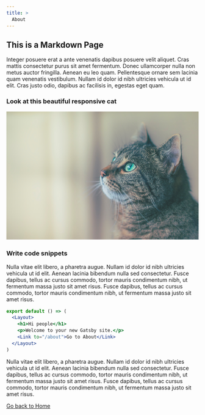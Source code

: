 ```yaml
---
title: >
  About
---
```


## This is a Markdown Page

Integer posuere erat a ante venenatis dapibus posuere velit aliquet. Cras mattis consectetur purus sit amet fermentum. Donec ullamcorper nulla non metus auctor fringilla. Aenean eu leo quam. Pellentesque ornare sem lacinia quam venenatis vestibulum. Nullam id dolor id nibh ultricies vehicula ut id elit. Cras justo odio, dapibus ac facilisis in, egestas eget quam.

### Look at this beautiful responsive cat
![](../assets/cat.jpg)

### Write code snippets
Nulla vitae elit libero, a pharetra augue. Nullam id dolor id nibh ultricies vehicula ut id elit. Aenean lacinia bibendum nulla sed consectetur. Fusce dapibus, tellus ac cursus commodo, tortor mauris condimentum nibh, ut fermentum massa justo sit amet risus. Fusce dapibus, tellus ac cursus commodo, tortor mauris condimentum nibh, ut fermentum massa justo sit amet risus.

```jsx
export default () => (
  <Layout>
    <h1>Hi people</h1>
    <p>Welcome to your new Gatsby site.</p>
    <Link to="/about">Go to About</Link>
  </Layout>
)
```


Nulla vitae elit libero, a pharetra augue. Nullam id dolor id nibh ultricies vehicula ut id elit. Aenean lacinia bibendum nulla sed consectetur. Fusce dapibus, tellus ac cursus commodo, tortor mauris condimentum nibh, ut fermentum massa justo sit amet risus. Fusce dapibus, tellus ac cursus commodo, tortor mauris condimentum nibh, ut fermentum massa justo sit amet risus.

[Go back to Home](/)
